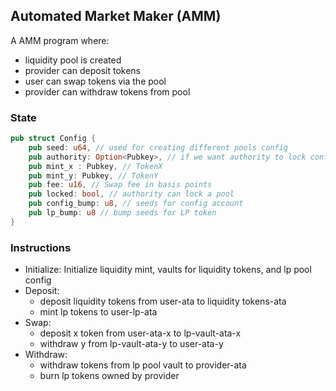 ## Automated Market Maker (AMM)

A AMM program where:  
- liquidity pool is created
- provider can deposit tokens
- user can swap tokens via the pool
- provider can withdraw tokens from pool

### State

```rs
pub struct Config {
    pub seed: u64, // used for creating different pools config
    pub authority: Option<Pubkey>, // if we want authority to lock config account
    pub mint_x : Pubkey, // TokenX
    pub mint_y: Pubkey, // TokenY
    pub fee: u16, // Swap fee in basis points
    pub locked: bool, // authority can lock a pool
    pub config_bump: u8, // seeds for config account
    pub lp_bump: u8 // bump seeds for LP token
}
```


### Instructions

- Initialize: Initialize liquidity mint, vaults for liquidity tokens, and lp pool config 
- Deposit: 
  - deposit liquidity tokens from user-ata to liquidity tokens-ata
  - mint lp tokens to user-lp-ata
- Swap:
  - deposit x  token from user-ata-x to lp-vault-ata-x
  - withdraw y from lp-vault-ata-y to user-ata-y
- Withdraw:
  - withdraw tokens from lp pool vault to provider-ata
  - burn lp tokens owned by provider